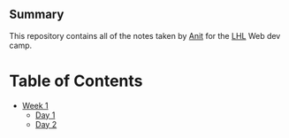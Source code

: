 ## Summary

This repository contains all of the notes taken by [Anit](https://github.com/kand5950) for the [LHL](https://www.lighthouselabs.ca/) Web dev camp.

# Table of Contents
* [Week 1](/Week_1/)
  * [Day 1](/Week_1/Day_1)
  * [Day 2](/Week_1/Day_2/)